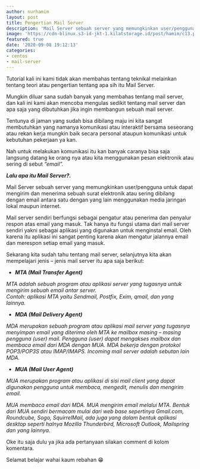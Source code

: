 ```yaml
---
author: nurhamim
layout: post
title: Pengertian Mail Server
description: 'Mail Server sebuah server yang memungkinkan user/pengguna untuk dapat mengirim dan menerima sebuah surat elektronik atau sering dibilang dengan email antara satu dengan yang lain menggunakan media jaringan lokal maupun internet'
image: 'https://cdn-blinux.s3-id-jkt-1.kilatstorage.id/post/hamim/c13.png'
featured: true
date: '2020-09-08 19:12:13'
categories:
- centos
- mail-server
---
```


Tutorial kali ini kami tidak akan membahas tentang teknikal melainkan tentang teori atau pengertian tentang apa sih itu Mail Server.

Mungkin diluar sana sudah banyak yang membahas tentang mail server, dan kali ini kami akan mencoba mengulas sedikit tentang mail server dan apa saja yang dibutuhkan jika ingin membangun sebuah mail server.

Tentunya di jaman yang sudah bisa dibilang maju ini kita sangat membutuhkan yang namanya komunikasi atau interaktif bersama seseorang atau rekan kerja mungkin baik secara personal ataupun komunikasi untuk kebutuhan pekerjaan ya kan.

Nah untuk melakukan komunikasi itu kan banyak caranya bisa saja langsung datang ke orang nya atau kita menggunakan pesan elektronik atau sering di sebut _“email”._

**_Lalu apa itu Mail Server?._**

Mail Server sebuah server yang memungkinkan user/pengguna untuk dapat mengirim dan menerima sebuah surat elektronik atau sering dibilang dengan email antara satu dengan yang lain menggunakan media jaringan lokal maupun internet.

Mail server sendiri berfungsi sebagai pengatur atau penerima dan penyalur respon atas email yang masuk. Tak hanya itu fungsi utama dari mail server sendiri yakni sebagai aplikasi yang digunakan untuk menginstal email. Oleh karena itu aplikasi ini sangat penting karena akan mengatur jalannya email dan merespon setiap email yang masuk.

Sekarang kita sudah tahu tentang mail server, selanjutnya kita akan mempelajari jenis – jenis mail server itu apa saja berikut:

- **_MTA (Mail Transfer Agent)_**  
  
_MTA adalah sebuah program atau aplikasi server yang tugasnya untuk mengirim sebuah email antar server._  
_Contoh: aplikasi MTA yaitu Sendmail, Postfix, Exim, qmail, dan yang lainnya._  
- _**MDA (Mail Delivery Agent)**_  
  
_MDA merupakan sebuah program atau aplikasi mail server yang tugasnya menyimpan email yang diterima oleh MTA ke mailbox masing – masing pengguna (user) mail._ _Pengguna (user) dapat mengakses mailbox dan membaca email dari MDA dengan MUA. MDA bekerja dengan protokol POP3/POP3S atau IMAP/IMAPS. Incoming mail server adalah sebutan lain MDA._  
- _**MUA (Mail User Agent)**_  
  
_MUA merupakan program atau aplikasi di sisi mail client yang dapat digunakan pengguna untuk membaca, mengedit, menulis dan mengirim email._  
  
_MUA membaca email dari MDA. MUA mengirim email melalui MTA. Bentuk dari MUA sendiri bermacam mulai dari web base sepertinya Gmail.com, Roundcube, Sogo, SquirrelMail, ada juga yang dalam bentuk aplikasi desktop seperti halnya Mozilla Thunderbird, Microsoft Outlook, Mailspring dan yang lainnya._

Oke itu saja dulu ya jika ada pertanyaan silakan comment di kolom komentara.   
  
Selamat belajar wahai kaum rebahan 😁